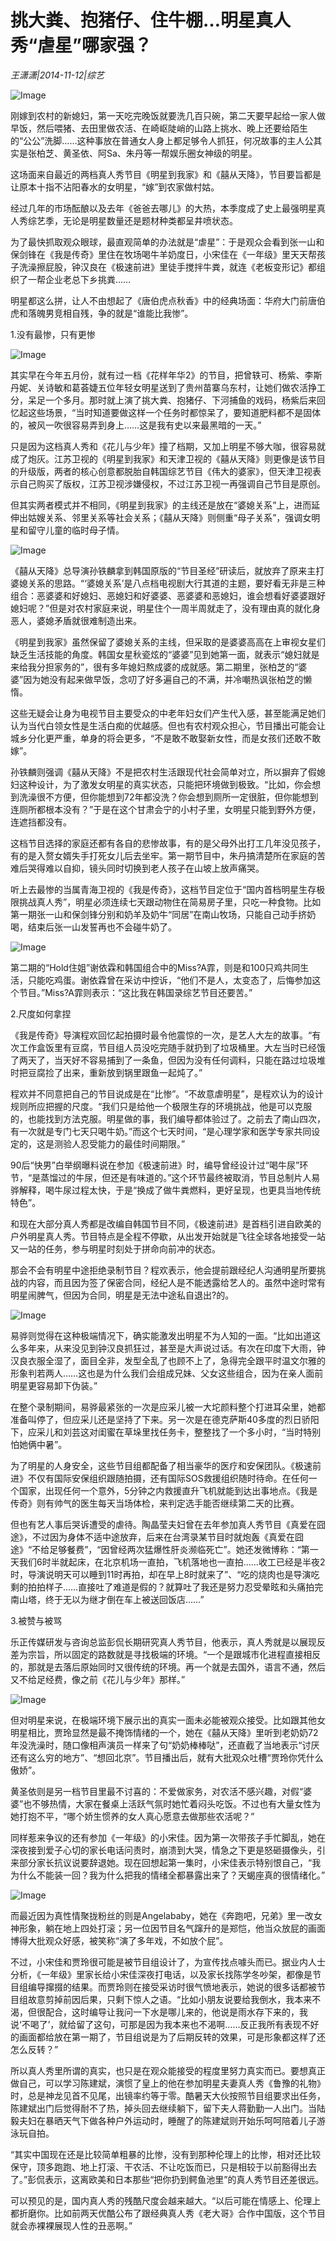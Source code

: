 # 挑大粪、抱猪仔、住牛棚…明星真人秀“虐星”哪家强？

*王潇潇|2014-11-12|综艺*

![Image](http://static.ylzbl.com/uploads/ueditor/php/upload/image/20180322/1521704009936271.png)

刚嫁到农村的新媳妇，第一天吃完晚饭就要洗几百只碗，第二天要早起给一家人做早饭，然后喂猪、去田里做农活、在崎岖陡峭的山路上挑水、晚上还要给陌生的“公公”洗脚……这种事放在普通女人身上都足够令人抓狂，何况故事的主人公其实是张柏芝、黄圣依、阿Sa、朱丹等一帮娱乐圈女神级的明星。

这场面来自最近的两档真人秀节目《明星到我家》和《囍从天降》，节目要旨都是让原本十指不沾阳春水的女明星，“嫁”到农家做村姑。

经过几年的市场酝酿以及去年《爸爸去哪儿》的大热，本季度成了史上最强明星真人秀综艺季，无论是明星数量还是题材种类都呈井喷状态。

为了最快抓取观众眼球，最直观简单的办法就是“虐星”：于是观众会看到张一山和保剑锋在《我是传奇》里住在牧场喝牛羊奶度日，小宋佳在《一年级》里天天帮孩子洗澡擦屁股，钟汉良在《极速前进》里徒手搅拌牛粪，就连《老板变形记》都组织了一帮企业老总下乡挑粪……

明星都这么拼，让人不由想起了《唐伯虎点秋香》中的经典场面：华府大门前唐伯虎和落魄男竞相自残，争的就是“谁能比我惨”。

1.没有最惨，只有更惨

![Image](http://p2.pstatp.com/large/pgc-image/1521703992148e90a30d6a9)

其实早在今年五月份，就有过一档《花样年华2》的节目，把曾轶可、杨紫、李斯丹妮、关诗敏和葛荟婕五位年轻女明星送到了贵州苗寨乌东村，让她们做农活挣工分，呆足一个多月。那时就上演了挑大粪、抱猪仔、下河捕鱼的戏码，杨紫后来回忆起这些场景，“当时知道要做这样一个任务时都惊呆了，要知道肥料都不是固体的，被风一吹很容易弄到身上……这是我有史以来最黑暗的一天。”

只是因为这档真人秀和《花儿与少年》撞了档期，又加上明星不够大咖，很容易就成了炮灰。江苏卫视的《明星到我家》和天津卫视的《囍从天降》则更像是该节目的升级版，两者的核心创意都脱胎自韩国综艺节目《伟大的婆家》，但天津卫视表示自己购买了版权，江苏卫视涉嫌侵权，不过江苏卫视一再强调自己节目是原创。

但其实两者模式并不相同，《明星到我家》的主线还是放在“婆媳关系”上，进而延伸出姑嫂关系、邻里关系等社会关系；《囍从天降》则侧重“母子关系”，强调女明星和留守儿童的临时母子情。

![Image](http://p2.pstatp.com/large/pgc-image/1521703992111928d5e6a35)

《囍从天降》总导演孙铁麟拿到韩国原版的“节目圣经”研读后，就放弃了原来主打婆媳关系的思路。“‘婆媳关系’是八点档电视剧大行其道的主题，要好看无非是三种组合：恶婆婆和好媳妇、恶媳妇和好婆婆、恶婆婆和恶媳妇，谁会想看好婆婆跟好媳妇呢？”但是对农村家庭来说，明星住个一周半周就走了，没有理由真的就化身恶人，婆媳矛盾就很难制造出来。

《明星到我家》虽然保留了婆媳关系的主线，但采取的是婆婆高高在上审视女星们缺乏生活技能的角度。韩国女星秋瓷炫的“婆婆”见到她第一面，就表示“媳妇就是来给我分担家务的”，很有多年媳妇熬成婆的成就感。第二期里，张柏芝的“婆婆”因为她没有起来做早饭，念叨了好多遍自己的不满，并冷嘲热讽张柏芝的懒惰。

这些无疑会让身为电视节目主要受众的中老年妇女们产生代入感，甚至能满足她们认为当代白领女性是生活白痴的优越感。但也有农村观众担心，节目播出可能会让城乡分化更严重，单身的将会更多，“不是敢不敢娶新女性，而是女孩们还敢不敢嫁”。

孙铁麟则强调《囍从天降》不是把农村生活跟现代社会简单对立，所以摒弃了假媳妇这种设计，为了激发女明星的真实状态，只能把环境做到极致。“比如，你会想到洗澡很不方便，但你能想到72年都没洗？你会想到厕所一定很脏，但你能想到连厕所都根本没有？”于是在这个甘肃会宁的小村子里，女明星只能到野外方便，连遮挡都没有。

这档节目选择的家庭还都有各自的悲惨故事，有的是父母外出打工几年没见孩子，有的是入赘女婿失手打死女儿后去坐牢。第一期节目中，朱丹搞清楚所在家庭的苦难后哭得难以自抑，镜头同时切换到老人孩子在山坡上放声痛哭。

听上去最惨的当属青海卫视的《我是传奇》，这档节目定位于“国内首档明星生存极限挑战真人秀”，明星必须连续七天跟动物住在简易房子里，只吃一种食物。比如第一期张一山和保剑锋分别和奶羊及奶牛“同居”在南山牧场，只能自己动手挤奶喝，结束后张一山发誓再也不会碰牛奶了。

![Image](http://p2.pstatp.com/large/pgc-image/15217039921380e02fde0fd)

第二期的“Hold住姐”谢依霖和韩国组合中的Miss?A霏，则是和100只鸡共同生活，只能吃鸡蛋。谢依霖曾在采访中控诉，“他们不是人，太变态了，后悔参加这个节目。”Miss?A霏则表示：“这比我在韩国录综艺节目还要苦。”

2.尺度如何拿捏

《我是传奇》导演程欢回忆起拍摄时最令他震惊的一次，是艺人大左的故事。“有次工作盒饭里有豆腐，节目组人员没吃完随手就扔到了垃圾桶里。大左当时已经饿了两天了，当天好不容易捕到了一条鱼，但因为没有任何调料，只能在路过垃圾堆时把豆腐捡了出来，重新放到锅里跟鱼一起炖了。”

程欢并不同意把自己的节目说成是在“比惨”。“不故意虐明星”，是程欢认为的设计规则所应把握的尺度。“我们只是给他一个极限生存的环境挑战，他是可以克服的，也能找到方法克服。明星做的事，我们编导都体验过了。之前去了南山四次，有一次就是专门七天只喝牛奶。”而这个七天时间，“是心理学家和医学专家共同设定的，这是测验人忍受能力的最佳时间期限。”

90后“快男”白举纲曝料说在参加《极速前进》时，编导曾经设计过“喝牛尿”环节，“是蒸馏过的牛尿，但还是有味道的。”这个环节最终被取消，节目总制片人易骅解释，喝牛尿过程太快，于是“换成了做牛粪燃料，更好呈现，也更具当地传统特色”。

和现在大部分真人秀都是改编自韩国节目不同，《极速前进》是首档引进自欧美的户外明星真人秀。节目特点是全程不停歇，从出发开始就是飞往全球各地接受一站又一站的任务，参与明星时刻处于拼命向前冲的状态。

那会不会有明星中途拒绝录制节目？程欢表示，他会提前跟经纪人沟通明星所要挑战的内容，而且因为签了保密合同，经纪人是不能透露给艺人的。虽然中途时常有明星闹脾气，但因为合同，明星是无法中途私自退出?的。

![Image](http://p2.pstatp.com/large/pgc-image/1521703992082fdd3800226)

易骅则觉得在这种极端情况下，确实能激发出明星不为人知的一面。“比如出道这么多年来，从来没见到钟汉良抓狂过，甚至是大声说过话。有次在印度下大雨，钟汉良衣服全湿了，面目全非，发型全乱了也顾不上了，急得完全跟平时温文尔雅的形象判若两人……这也是为什么我们会组成兄妹、父女这些组合，因为在亲人面前明星更容易卸下伪装。”

在整个录制期间，易骅最紧张的一次是应采儿被一大坨颜料整个打进耳朵里，她都准备叫停了，但应采儿还是坚持了下来。另一次是在德克萨斯40多度的烈日骄阳下，应采儿和刘芸这对闺蜜在草垛里找任务卡，整整找了一个多小时，“当时特别怕她俩中暑”。

为了明星的人身安全，这些节目组都配备了相当豪华的医疗和安保团队。《极速前进》不仅有国际安保组织跟随拍摄，还有国际SOS救援组织随时待命。在任何一个国家，出现任何一个意外，5分钟之内救援直升飞机就能到达出事地点。《我是传奇》则有帅气的医生每天当场体检，来判定选手能否继续第二天的比赛。

但也有艺人事后哭诉遭受的虐待。陶晶莹夫妇曾在去年参加真人秀节目《真爱在囧途》，不过因为身体不适中途放弃，后来在台湾录某节目时就炮轰《真爱在囧途》“不给足够餐费”，“因曾经两次猛爆性肝炎濒临死亡”。她还发微博称：“第一天我们6时半就起床，在北京机场一直拍，飞机落地也一直拍……收工已经是半夜2时，导演说明天可以睡到11时再拍，却在早上8时就来了”、“吃的烧肉也是导演吃剩的拍拍样子……直接吐了难道是假的？就算吐了我还是努力忍受晕眩和头痛拍完南山塔，终于无以为继才倒在车上被送回饭店……”

3.被赞与被骂

乐正传媒研发与咨询总监彭侃长期研究真人秀节目，他表示，真人秀就是以展现反差为宗旨，所以固定的路数就是寻找极端的环境。“一个是跟城市化进程直接相反的，那就是去落后原始同时又很传统的环境。再一个就是去国外，语言不通，然后又不给足经费，像之前《花儿与少年》那样。”

![Image](http://p2.pstatp.com/large/pgc-image/1521703992123197b8db3c2)

但对明星来说，在极端环境下展示出的真实一面未必能被观众接受。比如跟其他女明星相比，贾玲显然是最不掩饰情绪的一个，她在《囍从天降》里听到老奶奶72年没洗澡时，随口像相声演员一样来了句“奶奶棒棒哒”，还直截了当地表示“讨厌还有这么穷的地方”、“想回北京”。节目播出后，就有大批观众吐槽“贾玲你凭什么傲娇”。

黄圣依则是另一档节目里最不讨喜的：不爱做家务，对农活不感兴趣，对假“婆婆”也不够热情，大家在餐桌上活跃气氛时她忙着闷头吃饭。不过也有大量女性为她打抱不平，“哪个娇生惯养的女人真心愿意去做那些农活呢？”

同样惹来争议的还有参加《一年级》的小宋佳。因为第一次带孩子手忙脚乱，她在深夜接到爱子心切的家长电话问责时，崩溃到大哭，情急之下更是怒砸摄像头，引来部分家长抗议说要辞退她。现在回想起第一集时，小宋佳表示特别恨自己，“我为什么不能装一回？我为什么把我的情绪全都暴露出来了？天蝎座真的很情绪化。”

![Image](http://p2.pstatp.com/large/pgc-image/1521703992505a30361059a)

而最近因为真性情聚拢粉丝的则是Angelababy，她在《奔跑吧，兄弟》里一改女神形象，躺在地上四处打滚；另一位因节目名气蹿升的是郑恺，他当众放屁的画面博得大批观众好感，被笑称“演了多年戏，不如放个屁”。

不过，小宋佳和贾玲很可能是被节目组设计了，为宣传找点噱头而已。据业内人士分析，《一年级》里家长给小宋佳深夜打电话，以及家长找陈学冬吵架，都像是节目组编导撺掇的结果。而贾玲则在接受采访时很气愤地表示，她说的很多话都被节目组故意剪掉前因后果，只剩下惊人之语。“比如小朋友说要给我倒水，我本来不渴，但很配合，这时编导让我问一下水是哪儿来的，他说是雨水存下来的，我说‘不喝了’，就给留了这句，可那是因为我本来也不渴啊……反正我所有表现不好的画面都给放在第一期了，节目组说是为了后期反转的效果，可是形象都这样了还怎么反转？”

所以真人秀里所谓的真实，也只是在观众能接受的程度里努力真实而已。要想真正做自己，可以学习陈建斌，演惯了皇上的他在参加明星夫妻真人秀《鲁豫的礼物》时，总是神龙见首不见尾，出镜率约等于零。酷暑天大伙按照节目组要求出任务，陈建斌出门后觉得耐不了热，掉头回去继续躺下，留下夫人蒋勤勤一人出门。当陆毅夫妇在暴晒天气下做各种户外运动时，睡醒了的陈建斌则开始乐呵呵陪着儿子游泳玩自拍。

“其实中国现在还是比较简单粗暴的比惨，没有到那种伦理上的比惨，相对还比较保守，顶多跑跑、地上打滚、干农活、不让吃饭而已，只是相较于以前豁得出去了。”彭侃表示，这离欧美和日本那些“把你扔到鳄鱼池里”的真人秀节目还差很远。

可以预见的是，国内真人秀的残酷尺度会越来越大。“以后可能在情感上、伦理上都折磨你。比如前两天优酷公布了跟经典真人秀《老大哥》合作中国版，这个节目就会赤裸裸展现人性的丑恶啊。”

